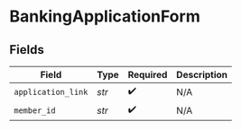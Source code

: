 # BankingApplicationForm


## Fields

| Field              | Type               | Required           | Description        |
| ------------------ | ------------------ | ------------------ | ------------------ |
| `application_link` | *str*              | :heavy_check_mark: | N/A                |
| `member_id`        | *str*              | :heavy_check_mark: | N/A                |